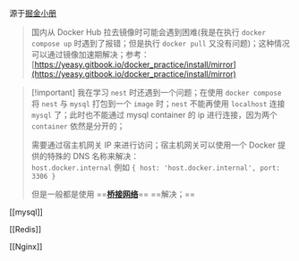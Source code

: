 源于[掘金小册](https://juejin.cn/book/7226988578700525605)

> 国内从 Docker Hub 拉去镜像时可能会遇到困难(我是在执行 `docker compose up` 时遇到了报错；但是执行 `docker pull` 又没有问题)；这种情况可以通过镜像加速期解决；参考：[https://yeasy.gitbook.io/docker_practice/install/mirror](https://yeasy.gitbook.io/docker_practice/install/mirror)

> [!important] 我在学习 `nest` 时还遇到一个问题；在使用 `docker compose` 将 `nest` 与 `mysql` 打包到一个 `image` 时；`nest` 不能再使用 `localhost` 连接 `mysql` 了；此时也不能通过 mysql container 的 ip 进行连接，因为两个 `container` 依然是分开的；
> 
>   
> 需要通过宿主机网关 IP 来进行访问；宿主机网关可以使用一个 Docker 提供的特殊的 DNS 名称来解决：  
> `host.docker.internal` 例如 `{ host: 'host.docker.internal', port: 3306 }`
> 
>   
> 但是一般都是使用 ==**[桥接网络](https://yeasy.gitbook.io/docker_practice/network/linking)**== ==解决；==

[[mysql]]

[[Redis]]

[[Nginx]]